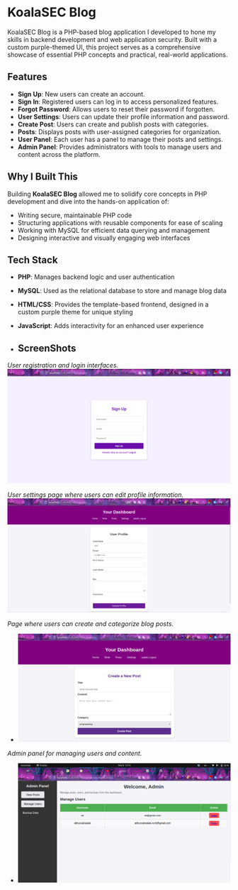 # KoalaSEC Blog

KoalaSEC Blog is a PHP-based blog application I developed to hone my skills in backend development and web application security. Built with a custom purple-themed UI, this project serves as a comprehensive showcase of essential PHP concepts and practical, real-world applications.

## Features

- **Sign Up**: New users can create an account.
- **Sign In**: Registered users can log in to access personalized features.
- **Forgot Password**: Allows users to reset their password if forgotten.
- **User Settings**: Users can update their profile information and password.
- **Create Post**: Users can create and publish posts with categories.
- **Posts**: Displays posts with user-assigned categories for organization.
- **User Panel**: Each user has a panel to manage their posts and settings.
- **Admin Panel**: Provides administrators with tools to manage users and content across the platform.

## Why I Built This

Building **KoalaSEC Blog** allowed me to solidify core concepts in PHP development and dive into the hands-on application of:

- Writing secure, maintainable PHP code
- Structuring applications with reusable components for ease of scaling
- Working with MySQL for efficient data querying and management
- Designing interactive and visually engaging web interfaces

## Tech Stack

- **PHP**: Manages backend logic and user authentication
- **MySQL**: Used as the relational database to store and manage blog data
- **HTML/CSS**: Provides the template-based frontend, designed in a custom purple theme for unique styling
- **JavaScript**: Adds interactivity for an enhanced user experience

- ## ScreenShots

*User registration and login interfaces.*
![Sign Up and Sign In Interface](https://raw.githubusercontent.com/alihussainzada/simple-php-blog/refs/heads/main/images/signUp.png)  


*User settings page where users can edit profile information.*
![User Settings Page](https://raw.githubusercontent.com/alihussainzada/simple-php-blog/refs/heads/main/images/settings.png)  

*Page where users can create and categorize blog posts.*
- ![Create Post Page](https://raw.githubusercontent.com/alihussainzada/simple-php-blog/refs/heads/main/images/createPost.png)  


*Admin panel for managing users and content.*
- ![Create Post Page](https://raw.githubusercontent.com/alihussainzada/simple-php-blog/refs/heads/main/images/admin.png)  

